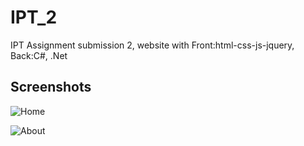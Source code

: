 # IPT_2
IPT Assignment submission 2, website with Front:html-css-js-jquery, Back:C#, .Net


## Screenshots

![Home](https://user-images.githubusercontent.com/33463845/97476632-741cad00-1970-11eb-9adf-b98405083008.png)

![About](https://user-images.githubusercontent.com/33463845/97476140-e50f9500-196f-11eb-9276-72fffce34b04.png)

